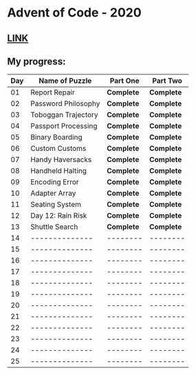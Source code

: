 # Advent of Code - 2020
[LINK](https://adventofcode.com/)
---
## My progress:

| Day | Name of Puzzle | Part One | Part Two |
| --- | -------------- | -------- | -------- |
| 01  | Report Repair  | **Complete** | **Complete** |
| 02  | Password Philosophy | **Complete** | **Complete** |
| 03  | Toboggan Trajectory | **Complete** | **Complete** |
| 04  | Passport Processing | **Complete** | **Complete** |
| 05  | Binary Boarding | **Complete** | **Complete** |
| 06  | Custom Customs | **Complete** | **Complete** |
| 07  | Handy Haversacks | **Complete** | **Complete** |
| 08  | Handheld Halting | **Complete** | **Complete** |
| 09  | Encoding Error  | **Complete** | **Complete** |
| 10  | Adapter Array | **Complete** | **Complete** |
| 11  | Seating System | **Complete** | **Complete** |
| 12  | Day 12: Rain Risk | **Complete** | **Complete** |
| 13  | Shuttle Search | **Complete** | **Complete** |
| 14  | -------------- | -------- | -------- |
| 15  | -------------- | -------- | -------- |
| 16  | -------------- | -------- | -------- |
| 17  | -------------- | -------- | -------- |
| 18  | -------------- | -------- | -------- |
| 19  | -------------- | -------- | -------- |
| 20  | -------------- | -------- | -------- |
| 21  | -------------- | -------- | -------- |
| 22  | -------------- | -------- | -------- |
| 23  | -------------- | -------- | -------- |
| 24  | -------------- | -------- | -------- |
| 25  | -------------- | -------- | -------- |
